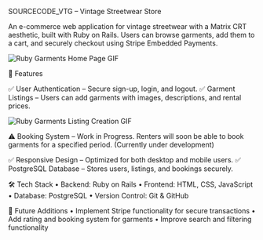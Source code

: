 SOURCECODE_VTG – Vintage Streetwear Store

An e-commerce web application for vintage streetwear with a Matrix CRT aesthetic, built with Ruby on Rails. Users can browse garments, add them to a cart, and securely checkout using Stripe Embedded Payments.

![Ruby Garments Home Page GIF](https://github.com/Aharown/ruby_garments/blob/master/app/assets/images/Ruby%20Garments%20home%20page%20gif.gif)

🚀 Features

✅ User Authentication – Secure sign-up, login, and logout.
✅ Garment Listings – Users can add garments with images, descriptions, and rental prices.

![Ruby Garments Listing Creation GIF](https://github.com/Aharown/ruby_garments/blob/master/app/assets/images/Ruby%20Garments%20listing%20creation%20gif.gif)

⚠️ Booking System – Work in Progress. Renters will soon be able to book garments for a specified period. (Currently under development)

✅ Responsive Design – Optimized for both desktop and mobile users.
✅ PostgreSQL Database – Stores users, listings, and bookings securely.

🛠️ Tech Stack
	•	Backend: Ruby on Rails
	•	Frontend: HTML, CSS, JavaScript
	•	Database: PostgreSQL
	•	Version Control: Git & GitHub

  📌 Future Additions
	•	Implement Stripe functionality for secure transactions
	•	Add rating and booking system for garments
	•	Improve search and filtering functionality
